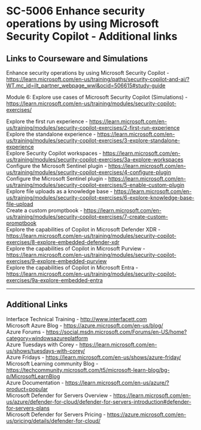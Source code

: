 # SC-5006 Enhance security operations by using Microsoft Security Copilot - Additional links<br>

## Links to Courseware and Simulations

Enhance security operations by using Microsoft Security Copilot - https://learn.microsoft.com/en-us/training/paths/security-copilot-and-ai/?WT.mc_id=ilt_partner_webpage_wwl&ocid=506615#study-guide<br>

Module 6: Explore use cases of Microsoft Security Copilot (Simulations) - https://learn.microsoft.com/en-us/training/modules/security-copilot-exercises/<br>

Explore the first run experience - https://learn.microsoft.com/en-us/training/modules/security-copilot-exercises/2-first-run-experience<br>
Explore the standalone experience - https://learn.microsoft.com/en-us/training/modules/security-copilot-exercises/3-explore-standalone-experience<br>
Explore Security Copilot workspaces - https://learn.microsoft.com/en-us/training/modules/security-copilot-exercises/3a-explore-workspaces<br>
Configure the Microsoft Sentinel plugin - https://learn.microsoft.com/en-us/training/modules/security-copilot-exercises/4-configure-plugin<br>
Configure the Microsoft Sentinel plugin - https://learn.microsoft.com/en-us/training/modules/security-copilot-exercises/5-enable-custom-plugin<br>
Explore file uploads as a knowledge base - https://learn.microsoft.com/en-us/training/modules/security-copilot-exercises/6-explore-knowledge-base-file-upload<br>
Create a custom promptbook - https://learn.microsoft.com/en-us/training/modules/security-copilot-exercises/7-create-custom-promptbook<br>
Explore the capabilities of Copilot in Microsoft Defender XDR - https://learn.microsoft.com/en-us/training/modules/security-copilot-exercises/8-explore-embedded-defender-xdr<br>
Explore the capabilities of Copilot in Microsoft Purview - https://learn.microsoft.com/en-us/training/modules/security-copilot-exercises/9-explore-embedded-purview<br>
Explore the capabilities of Copilot in Microsoft Entra - https://learn.microsoft.com/en-us/training/modules/security-copilot-exercises/9a-explore-embedded-entra<br>

------------------------------------------------------------------------------------------------------------

## Additional Links

Interface Technical Training - http://www.interfacett.com<br>
Microsoft Azure Blog - https://azure.microsoft.com/en-us/blog/<br>
Azure Forums - https://social.msdn.microsoft.com/Forums/en-US/home?category=windowsazureplatform<br>
Azure Tuesdays with Corey - https://learn.microsoft.com/en-us/shows/tuesdays-with-corey/<br>
Azure Fridays - https://learn.microsoft.com/en-us/shows/azure-friday/<br>
Microsoft Learning community Blog - https://techcommunity.microsoft.com/t5/microsoft-learn-blog/bg-p/MicrosoftLearnBlog<br>
Azure Documentation - https://learn.microsoft.com/en-us/azure/?product=popular<br>
Microsoft Defender for Servers Overview - https://learn.microsoft.com/en-us/azure/defender-for-cloud/defender-for-servers-introduction#defender-for-servers-plans<br>
Microsoft Defender for Servers Pricing - https://azure.microsoft.com/en-us/pricing/details/defender-for-cloud/<br>


